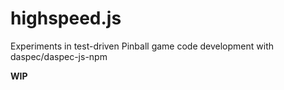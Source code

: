 # highspeed.js
Experiments in test-driven Pinball game code development with daspec/daspec-js-npm

**WIP**


